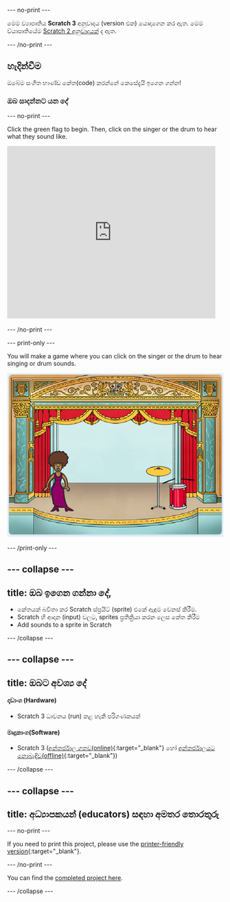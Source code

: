 \--- no-print \---

මෙම ව්‍යාපෘතිය **Scratch 3** අනුවාදය (version එක) යොදාගෙන කර ඇත. මෙම ව්යාපෘතියේම [Scratch 2 අනුවාදයක්](https://projects.raspberrypi.org/en/projects/rock-band-scratch2) ද ඇත.

\--- /no-print \---

## හැදින්වීම

ඔබේම සංගීත භාණ්ඩ කේත(code) කරන්නේ කෙසේදැයි ඉගෙන ගන්න!

### ඔබ සාදන්නට යන දේ

\--- no-print \---

Click the green flag to begin. Then, click on the singer or the drum to hear what they sound like.

<div class="scratch-preview">
  <iframe allowtransparency="true" width="485" height="402" src="https://scratch.mit.edu/projects/embed/276872220/?autostart=false" frameborder="0" scrolling="no"></iframe>
</div>

\--- /no-print \---

\--- print-only \---

You will make a game where you can click on the singer or the drum to hear singing or drum sounds.

![game screenshot](images/demo.png)

\--- /print-only \---

## \--- collapse \---

## title: ඔබ ඉගෙන ගන්නා දේ,

+ කේතයක් බවිතා කර Scratch ස්ප්‍රයිට් (sprite) එකේ ඇඳුම වෙනස් කිරීම.
+ Scratch හි ආදාන (input) වලට, sprites ප්‍රතික්‍රියා කරන ලෙස කේත කිරීම
+ Add sounds to a sprite in Scratch

\--- /collapse \---

## \--- collapse \---

## title: ඔබට අවශ්‍ය දේ

#### දෘඩාංග (Hardware)

+ Scratch 3 ධාවනය (run) කළ හැකි පරිගණකයක්

#### මෘදුකාංග(Software)

+ Scratch 3 ([අන්තර්ජාල ගතව(online)](http://rpf.io/scratchon){:target="_blank"} හෝ [අන්තර්ජාලයට නොබැඳිව(offline)](http://rpf.io/scratchoff){:target="_blank"})

\--- /collapse \---

## \--- collapse \---

## title: අධ්‍යාපකයන් (educators) සඳහා අමතර තොරතුරු

\--- no-print \---

If you need to print this project, please use the [printer-friendly version](https://projects.raspberrypi.org/en/projects/rock-band/print){:target="_blank"}.

\--- /no-print \---

You can find the [completed project here](http://rpf.io/p/en/rock-band-get).

\--- /collapse \---